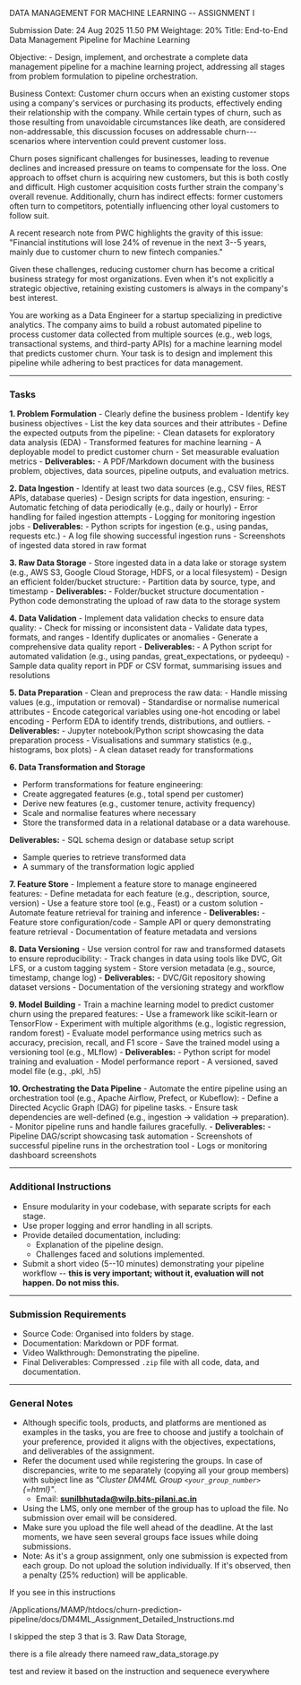 DATA MANAGEMENT FOR MACHINE LEARNING -- ASSIGNMENT I

Submission Date: 24 Aug 2025 11.50 PM Weightage: 20% Title: End-to-End
Data Management Pipeline for Machine Learning

Objective: - Design, implement, and orchestrate a complete data
management pipeline for a machine learning project, addressing all
stages from problem formulation to pipeline orchestration.

Business Context: Customer churn occurs when an existing customer stops
using a company's services or purchasing its products, effectively
ending their relationship with the company. While certain types of
churn, such as those resulting from unavoidable circumstances like
death, are considered non-addressable, this discussion focuses on
addressable churn---scenarios where intervention could prevent customer
loss.

Churn poses significant challenges for businesses, leading to revenue
declines and increased pressure on teams to compensate for the loss. One
approach to offset churn is acquiring new customers, but this is both
costly and difficult. High customer acquisition costs further strain the
company's overall revenue. Additionally, churn has indirect effects:
former customers often turn to competitors, potentially influencing
other loyal customers to follow suit.

A recent research note from PWC highlights the gravity of this issue:
"Financial institutions will lose 24% of revenue in the next 3--5 years,
mainly due to customer churn to new fintech companies."

Given these challenges, reducing customer churn has become a critical
business strategy for most organizations. Even when it's not explicitly
a strategic objective, retaining existing customers is always in the
company's best interest.

You are working as a Data Engineer for a startup specializing in
predictive analytics. The company aims to build a robust automated
pipeline to process customer data collected from multiple sources (e.g.,
web logs, transactional systems, and third-party APIs) for a machine
learning model that predicts customer churn. Your task is to design and
implement this pipeline while adhering to best practices for data
management.

------------------------------------------------------------------------

### Tasks

**1. Problem Formulation** - Clearly define the business problem -
Identify key business objectives - List the key data sources and their
attributes - Define the expected outputs from the pipeline: - Clean
datasets for exploratory data analysis (EDA) - Transformed features for
machine learning - A deployable model to predict customer churn - Set
measurable evaluation metrics - **Deliverables:** - A PDF/Markdown
document with the business problem, objectives, data sources, pipeline
outputs, and evaluation metrics.

**2. Data Ingestion** - Identify at least two data sources (e.g., CSV
files, REST APIs, database queries) - Design scripts for data ingestion,
ensuring: - Automatic fetching of data periodically (e.g., daily or
hourly) - Error handling for failed ingestion attempts - Logging for
monitoring ingestion jobs - **Deliverables:** - Python scripts for
ingestion (e.g., using pandas, requests etc.) - A log file showing
successful ingestion runs - Screenshots of ingested data stored in raw
format

**3. Raw Data Storage** - Store ingested data in a data lake or storage
system (e.g., AWS S3, Google Cloud Storage, HDFS, or a local
filesystem) - Design an efficient folder/bucket structure: - Partition
data by source, type, and timestamp - **Deliverables:** - Folder/bucket
structure documentation - Python code demonstrating the upload of raw
data to the storage system

**4. Data Validation** - Implement data validation checks to ensure data
quality: - Check for missing or inconsistent data - Validate data types,
formats, and ranges - Identify duplicates or anomalies - Generate a
comprehensive data quality report - **Deliverables:** - A Python script
for automated validation (e.g., using pandas, great_expectations, or
pydeequ) - Sample data quality report in PDF or CSV format, summarising
issues and resolutions

**5. Data Preparation** - Clean and preprocess the raw data: - Handle
missing values (e.g., imputation or removal) - Standardise or normalise
numerical attributes - Encode categorical variables using one-hot
encoding or label encoding - Perform EDA to identify trends,
distributions, and outliers. - **Deliverables:** - Jupyter
notebook/Python script showcasing the data preparation process -
Visualisations and summary statistics (e.g., histograms, box plots) - A
clean dataset ready for transformations

**6. Data Transformation and Storage** 
- Perform transformations for feature engineering: 
- Create aggregated features (e.g., total spend per customer) 
- Derive new features (e.g., customer tenure, activity frequency) 
- Scale and normalise features where necessary 
- Store the transformed data in a relational database or a data warehouse. 

**Deliverables:** - SQL schema design or database setup script 
- Sample queries to retrieve transformed data 
- A summary of the transformation logic applied

**7. Feature Store** - Implement a feature store to manage engineered
features: - Define metadata for each feature (e.g., description, source,
version) - Use a feature store tool (e.g., Feast) or a custom solution -
Automate feature retrieval for training and inference -
**Deliverables:** - Feature store configuration/code - Sample API or
query demonstrating feature retrieval - Documentation of feature
metadata and versions

**8. Data Versioning** - Use version control for raw and transformed
datasets to ensure reproducibility: - Track changes in data using tools
like DVC, Git LFS, or a custom tagging system - Store version metadata
(e.g., source, timestamp, change log) - **Deliverables:** - DVC/Git
repository showing dataset versions - Documentation of the versioning
strategy and workflow

**9. Model Building** - Train a machine learning model to predict
customer churn using the prepared features: - Use a framework like
scikit-learn or TensorFlow - Experiment with multiple algorithms (e.g.,
logistic regression, random forest) - Evaluate model performance using
metrics such as accuracy, precision, recall, and F1 score - Save the
trained model using a versioning tool (e.g., MLflow) -
**Deliverables:** - Python script for model training and evaluation -
Model performance report - A versioned, saved model file (e.g., .pkl,
.h5)

**10. Orchestrating the Data Pipeline** - Automate the entire pipeline
using an orchestration tool (e.g., Apache Airflow, Prefect, or
Kubeflow): - Define a Directed Acyclic Graph (DAG) for pipeline tasks. -
Ensure task dependencies are well-defined (e.g., ingestion → validation
→ preparation). - Monitor pipeline runs and handle failures
gracefully. - **Deliverables:** - Pipeline DAG/script showcasing task
automation - Screenshots of successful pipeline runs in the
orchestration tool - Logs or monitoring dashboard screenshots

------------------------------------------------------------------------

### Additional Instructions

-   Ensure modularity in your codebase, with separate scripts for each
    stage.
-   Use proper logging and error handling in all scripts.
-   Provide detailed documentation, including:
    -   Explanation of the pipeline design.
    -   Challenges faced and solutions implemented.
-   Submit a short video (5--10 minutes) demonstrating your pipeline
    workflow -- **this is very important; without it, evaluation will
    not happen. Do not miss this.**

------------------------------------------------------------------------

### Submission Requirements

-   Source Code: Organised into folders by stage.
-   Documentation: Markdown or PDF format.
-   Video Walkthrough: Demonstrating the pipeline.
-   Final Deliverables: Compressed `.zip` file with all code, data, and
    documentation.

------------------------------------------------------------------------

### General Notes

-   Although specific tools, products, and platforms are mentioned as
    examples in the tasks, you are free to choose and justify a
    toolchain of your preference, provided it aligns with the
    objectives, expectations, and deliverables of the assignment.
-   Refer the document used while registering the groups. In case of
    discrepancies, write to me separately (copying all your group
    members) with subject line as *"Cluster DM4ML Group
    `<your_group_number>`{=html}"*.
    -   Email: **sunilbhutada@wilp.bits-pilani.ac.in**
-   Using the LMS, only one member of the group has to upload the file.
    No submission over email will be considered.
-   Make sure you upload the file well ahead of the deadline. At the
    last moments, we have seen several groups face issues while doing
    submissions.
-   Note: As it's a group assignment, only one submission is expected
    from each group. Do not upload the solution individually. If it's
    observed, then a penalty (25% reduction) will be applicable.


If you see in this instructions



/Applications/MAMP/htdocs/churn-prediction-pipeline/docs/DM4ML_Assignment_Detailed_Instructions.md



I skipped the step 3 that is 3. Raw Data Storage,



there is a file already there nameed raw_data_storage.py



test and review it based on the instruction and sequenece everywhere